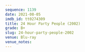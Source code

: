 ```yaml
---
sequence: 1139
date: 2021-08-05
imdb_id: tt0274309
title: 24 Hour Party People (2002)
grade: B+
slug: 24-hour-party-people-2002
venue: Blu-ray
venue_notes:
---
```



